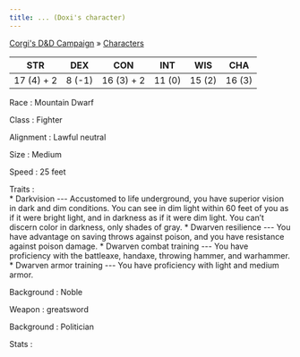 ```yaml
---
title: ... (Doxi's character)
---
```


[Corgi's D&D Campaign](/games/corgi) &raquo; [Characters](/games/corgi/characters)

STR        | DEX    | CON        | INT    | WIS    | CHA
-----------|--------|------------|--------|--------|-------
17 (4) + 2 | 8 (-1) | 16 (3) + 2 | 11 (0) | 15 (2) | 16 (3)

Race
:   Mountain Dwarf

Class
:   Fighter

Alignment
:   Lawful neutral

Size
:   Medium

Speed
:   25 feet

Traits
:  
    * Darkvision --- Accustomed to life underground, you have superior vision in dark and dim conditions. You can see in dim light within 60 feet of you as if it were bright light, and in darkness as if it were dim light. You can’t discern color in darkness, only shades of gray.
    * Dwarven resilience --- You have advantage on saving throws against poison, and you have resistance against poison damage.
    * Dwarven combat training --- You have proficiency with the battleaxe, handaxe, throwing hammer, and warhammer.
    * Dwarven armor training --- You have proficiency with light and medium armor.

Background
:   Noble

Weapon
:   greatsword

Background
:   Politician

Stats
:  
